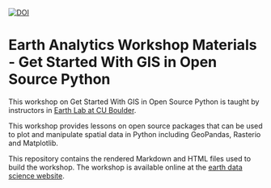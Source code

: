 [![DOI](https://zenodo.org/badge/169454482.svg)](https://zenodo.org/badge/latestdoi/169454482)

# Earth Analytics Workshop Materials - Get Started With GIS in Open Source Python

This workshop on Get Started With GIS in Open Source Python is taught by instructors in <a href="https://www.colorado.edu/earthlab/" target="_blank"> Earth Lab at CU Boulder</a>. 

This workshop provides lessons on open source packages that can be used to plot and manipulate spatial data in Python including GeoPandas, Rasterio and Matplotlib.

This repository contains the rendered Markdown and HTML files used to build the workshop. The workshop is available online at the <a href="https://www.earthdatascience.org/workshops/" target="_blank">earth data science website</a>.
